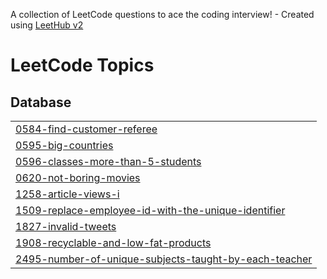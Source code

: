 A collection of LeetCode questions to ace the coding interview! - Created using [LeetHub v2](https://github.com/arunbhardwaj/LeetHub-2.0)
<!---LeetCode Topics Start-->
# LeetCode Topics
## Database
|  |
| ------- |
| [0584-find-customer-referee](https://github.com/nikhilmahapatro/Leetcode_SQL/tree/master/0584-find-customer-referee) |
| [0595-big-countries](https://github.com/nikhilmahapatro/Leetcode_SQL/tree/master/0595-big-countries) |
| [0596-classes-more-than-5-students](https://github.com/nikhilmahapatro/Leetcode_SQL/tree/master/0596-classes-more-than-5-students) |
| [0620-not-boring-movies](https://github.com/nikhilmahapatro/Leetcode_SQL/tree/master/0620-not-boring-movies) |
| [1258-article-views-i](https://github.com/nikhilmahapatro/Leetcode_SQL/tree/master/1258-article-views-i) |
| [1509-replace-employee-id-with-the-unique-identifier](https://github.com/nikhilmahapatro/Leetcode_SQL/tree/master/1509-replace-employee-id-with-the-unique-identifier) |
| [1827-invalid-tweets](https://github.com/nikhilmahapatro/Leetcode_SQL/tree/master/1827-invalid-tweets) |
| [1908-recyclable-and-low-fat-products](https://github.com/nikhilmahapatro/Leetcode_SQL/tree/master/1908-recyclable-and-low-fat-products) |
| [2495-number-of-unique-subjects-taught-by-each-teacher](https://github.com/nikhilmahapatro/Leetcode_SQL/tree/master/2495-number-of-unique-subjects-taught-by-each-teacher) |
<!---LeetCode Topics End-->